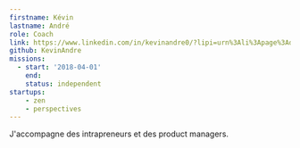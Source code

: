 ```yaml
---
firstname: Kévin
lastname: André
role: Coach
link: https://www.linkedin.com/in/kevinandre0/?lipi=urn%3Ali%3Apage%3Ad_flagship3_feed%3B35Krptq%2BRqa2ajP7qa3gTg%3D%3D&licu=urn%3Ali%3Acontrol%3Ad_flagship3_feed-identity_profile_photo
github: KevinAndre
missions:
  - start: '2018-04-01'
    end:
    status: independent
startups:
    - zen
    - perspectives
---
```


J'accompagne des intrapreneurs et des product managers.
